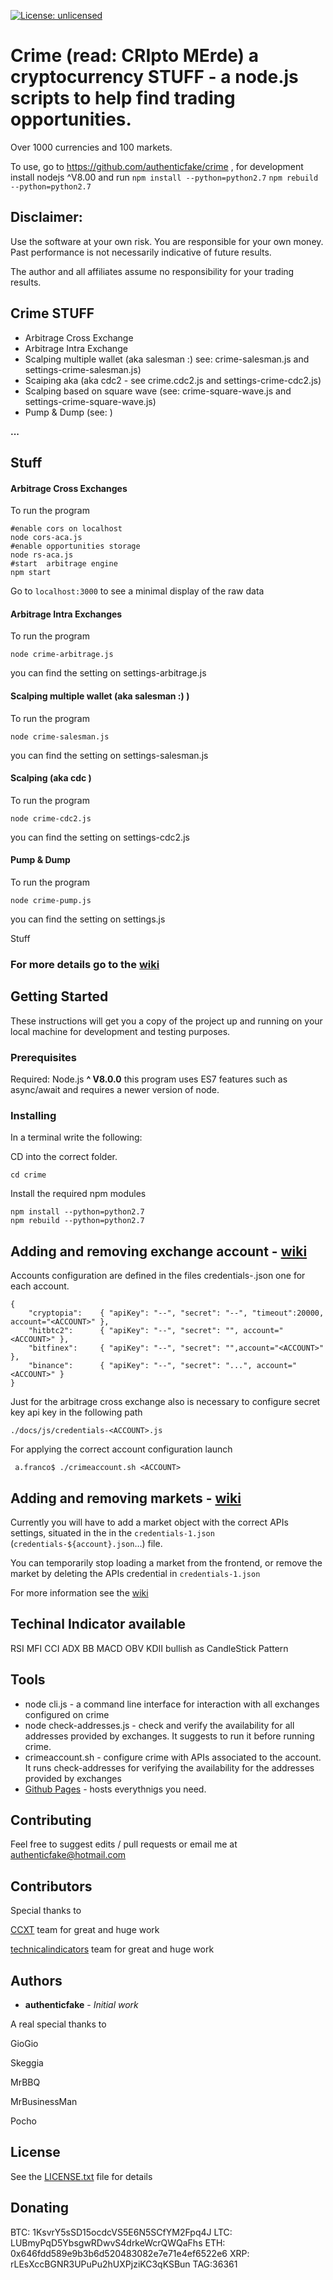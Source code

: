 [![License: unlicensed](https://img.shields.io/badge/License-AGPL%20v3-blue.svg)](https://www.gnu.org/licenses/gpl-3.0)

# Crime (read:  CRIpto MErde) a cryptocurrency  STUFF  - a node.js scripts to help find trading opportunities. 
Over 1000 currencies and 100 markets.

To use, go to https://github.com/authenticfake/crime , for development install nodejs ^V8.00 and run `npm install --python=python2.7`  `npm rebuild --python=python2.7`  

## Disclaimer: 
Use the software at your own risk. You are responsible for your own money. Past performance is not necessarily indicative of future results.

The author and all affiliates assume no responsibility for your trading results.

## Crime **STUFF** 

* Arbitrage Cross Exchange 
* Arbitrage Intra Exchange
* Scalping multiple wallet (aka salesman :) see: crime-salesman.js and settings-crime-salesman.js)
* Scaiping aka (aka cdc2 - see crime.cdc2.js and settings-crime-cdc2.js)
* Scalping based on square wave (see: crime-square-wave.js and settings-crime-square-wave.js)
* Pump & Dump (see:  )

**...** 

## Stuff

#### Arbitrage Cross Exchanges

To run the program

```shell
#enable cors on localhost
node cors-aca.js 
#enable opportunities storage
node rs-aca.js
#start  arbitrage engine
npm start
```

Go to ```localhost:3000``` to see a minimal display of the raw data

#### Arbitrage Intra Exchanges

To run the program

```shell 
node crime-arbitrage.js
```

you can find the setting on settings-arbitrage.js



#### Scalping multiple wallet (aka salesman :) )

To run the program

```shell 
node crime-salesman.js
```

you can find the setting on settings-salesman.js

#### Scalping  (aka cdc )

To run the program

```shell 
node crime-cdc2.js
```

you can find the setting on settings-cdc2.js

#### Pump & Dump 

To run the program

```shell 
node crime-pump.js 
```

you can find the setting on settings.js

Stuff

### For more details go to the [wiki](https://github.com/authenticfake/crime/wiki) 




## Getting Started

These instructions will get you a copy of the project up and running on your local machine for development and testing purposes.

### Prerequisites

Required: Node.js **^ V8.0.0** this program uses ES7 features such as async/await and requires a newer version of node.

### Installing

In a terminal write the following:

CD into the correct folder.

```shell
cd crime
```

Install the required npm modules

```shell
npm install --python=python2.7
npm rebuild --python=python2.7  
```

## Adding and removing exchange account - [wiki](https://github.com/authenticfake/crime/wiki/How-to-add-a-Account)

Accounts configuration are defined in the files credentials-<ACCOUNT>.json one for each account.

```
{
    "cryptopia":    { "apiKey": "--", "secret": "--", "timeout":20000, account="<ACCOUNT>" },
    "hitbtc2":      { "apiKey": "--", "secret": "", account="<ACCOUNT>" },
    "bitfinex":     { "apiKey": "--", "secret": "",account="<ACCOUNT>" },
    "binance":     	{ "apiKey": "--", "secret": "...", account="<ACCOUNT>" } 
}
```

Just for the arbitrage cross exchange also is necessary to configure secret key api key in the following path 

```
./docs/js/credentials-<ACCOUNT>.js 
```

For applying the correct account configuration launch 

```
 a.franco$ ./crimeaccount.sh <ACCOUNT>
```



## Adding and removing markets - [wiki](https://github.com/authenticfake/crime/wiki/How-to-add-a-market)

Currently you will have to add a market object with the correct APIs settings, situated in the in the `credentials-1.json` (`credentials-${account}.json`…) file.

You can temporarily stop loading a market from the frontend, or remove the market by deleting the APIs credential in `credentials-1.json`

For more information see the [wiki](https://github.com/authenticfake/crime/wiki) 

## Techinal Indicator available

RSI
MFI
CCI
ADX
BB
MACD
OBV
KDII
bullish as CandleStick Pattern

## Tools

* node cli.js - a command line interface for interaction with all exchanges configured on crime
* node check-addresses.js <ACCOUNT> - check and verify the availability for all addresses provided by exchanges. It suggests to run it before running crime.
* crimeaccount.sh <ACCOUNT> - configure crime with APIs associated to the account. It runs check-addresses for verifying the availability for the addresses provided by exchanges 
* [Github Pages](https://authenticfake.github.io/crime/) - hosts everythnigs you need.

## Contributing 

Feel free to suggest edits / pull requests or email me at authenticfake@hotmail.com



## Contributors

Special thanks to

[CCXT](https://github.com/ccxt/ccxt) team for great and huge work

[technicalindicators](https://github.com/anandanand84/technicalindicators) team for great and huge work



## Authors

* **authenticfake** - *Initial work* 

A real special thanks to 

GioGio

Skeggia

MrBBQ

MrBusinessMan

Pocho

## License

See the [LICENSE.txt](LICENSE.txt) file for details

## Donating

BTC: 1KsvrY5sSD15ocdcVS5E6N5SCfYM2Fpq4J
LTC: LUBmyPqD5YbsgwRDwvS4drkeWcrQWQaFhs
ETH: 0x646fdd589e9b3b6d520483082e7e71e4ef6522e6
XRP: rLEsXccBGNR3UPuPu2hUXPjziKC3qKSBun TAG:36361